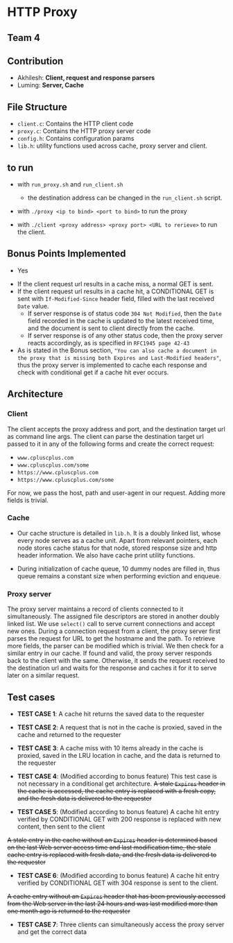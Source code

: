 # HTTP Proxy

## Team 4

## Contribution

- Akhilesh: **Client, request and response parsers**
- Luming: **Server, Cache**

## File Structure 

- `client.c`: Contains the HTTP client code
- `proxy.c`: Contains the HTTP proxy server code
- `config.h`: Contains configuration params
- `lib.h`: utility functions used across cache, proxy server and client.

## to run

- with `run_proxy.sh` and `run_client.sh`
  - the destination address can be changed in the `run_client.sh` script.

- with `./proxy <ip to bind> <port to bind>` to run the proxy
- with `./client <proxy address> <proxy port> <URL to rerieve>` to run the client.

## Bonus Points Implemented

- Yes
* If the client request url results in a cache miss, a normal GET is sent.
* If the client request url results in a cache hit, a CONDITIONAL GET is sent with `If-Modified-Since` header field, filled with the last received `Date` value.  
    * If server response is of status code `304 Not Modified`, then the `Date` field recorded in the cache is updated to the latest received time, and the document is sent to client directly from the cache.
    * If server response is of any other status code, then the proxy server reacts accordingly, as is specified in `RFC1945 page 42-43`
* As is stated in the Bonus section, `"You can also cache a document in the proxy that is missing both Expires and Last-Modified headers"`, thus the proxy server is implemented to cache each response and check with conditional get if a cache hit ever occurs.
## Architecture

### Client

The client accepts the proxy address and port, and the destination target url as 
command line args. The client can parse the destination target url passed to it in any of the
following forms and create the correct request:

- `www.cpluscplus.com`
- `www.cpluscplus.com/some`
- `https://www.cpluscplus.com`
- `https://www.cpluscplus.com/some`

For now, we pass the host, path and user-agent in our request. Adding more fields
is trivial.

### Cache

* Our cache structure is detailed in `lib.h`. It is a doubly linked list, whose every node serves as a cache unit. Apart from relevant pointers, each node stores cache status for that node, stored response size and http header information. We also have cache print utility functions.

* During initialization of cache queue, 10 dummy nodes are filled in, thus queue remains a constant size when performing eviction and enqueue.  

### Proxy server
The proxy server maintains a record of clients connected to it simultaneously. The
assigned file descriptors are stored in another doubly linked list. We
use `select()` call to serve current connections and accept new ones. During a 
connection request from a client, the proxy server first parses the request for URL
to get the hostname and the path. To retrieve more fields, the parser can be modified which
is trivial. We then check for a similar entry in our cache. If found and
valid, the proxy server responds back to the client with the same. Otherwise, it sends the
request received to the destination url and waits for the response and caches it for it
to serve later on a similar request. 


## Test cases

- **TEST CASE 1**: A cache hit returns the saved data to the requester



- **TEST CASE 2**: A request that is not in the cache is proxied, saved in the cache 
and returned to the requester

- **TEST CASE 3**: A cache miss with 10 items already in the cache is proxied, saved in the LRU
location in cache, and the data is returned to the requester
	
- **TEST CASE 4**: (Modified according to bonus feature) This test case is not necessary in a conditional get architecture. 
~~A stale `Expires` header in the cache is accessed, the cache entry is replaced with a fresh copy, and the fresh data is delivered to the requester~~

- **TEST CASE 5**: (Modified according to bonus feature) A cache hit entry verified by CONDITIONAL GET with 200 response is replaced with new content, then sent to the client

~~A stale entry in the cache without an `Expires` header is determined based on the last Web server access time and last modification time, the stale cache entry is replaced with fresh data, and the fresh data is delivered to the requester~~

- **TEST CASE 6**: (Modified according to bonus feature) A cache hit entry verified by CONDITIONAL GET with 304 response is sent to the client.

~~A cache entry without an `Expires` header that has been previously accessed from the Web server in the last 24 hours and was last modified more than one month ago is returned to the requester~~

- **TEST CASE 7**: Three clients can simultaneously access the proxy server and get the correct data 


